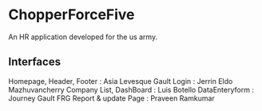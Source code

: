 # ChopperForceFive
An HR application developed for the us army.

## Interfaces
Homepage, Header, Footer : Asia Levesque Gault
Login : Jerrin Eldo Mazhuvancherry
Company List, DashBoard : Luis Botello 
DataEnteryform : Journey Gault
FRG Report & update Page : Praveen Ramkumar 
